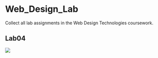 # Web_Design_Lab

Collect all lab assignments in the Web Design Technologies coursework.

## Lab04
![](https://github.com/rungtawans/Academic-Projects/blob/main/Web%20Design%20Lab/Animations/Animation04.gif)

